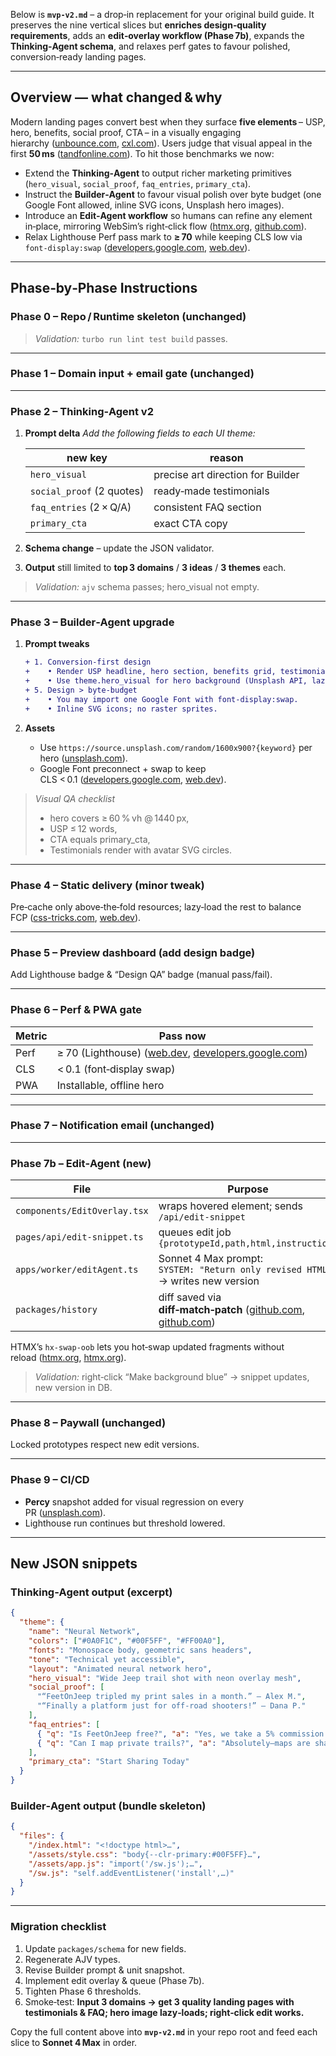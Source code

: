 Below is **`mvp‑v2.md`** – a drop‑in replacement for your original build guide.
It preserves the nine vertical slices but **enriches design‑quality requirements**, adds an **edit‑overlay workflow (Phase 7b)**, expands the **Thinking‑Agent schema**, and relaxes perf gates to favour polished, conversion‑ready landing pages.

---

## Overview — what changed & why

Modern landing pages convert best when they surface **five elements** – USP, hero, benefits, social proof, CTA – in a visually engaging hierarchy ([unbounce.com][1], [cxl.com][2]). Users judge that visual appeal in the first **50 ms** ([tandfonline.com][3]).
To hit those benchmarks we now:

* Extend the **Thinking‑Agent** to output richer marketing primitives (`hero_visual`, `social_proof`, `faq_entries`, `primary_cta`).
* Instruct the **Builder‑Agent** to favour visual polish over byte budget (one Google Font allowed, inline SVG icons, Unsplash hero images).
* Introduce an **Edit‑Agent workflow** so humans can refine any element in‑place, mirroring WebSim’s right‑click flow ([htmx.org][4], [github.com][5]).
* Relax Lighthouse Perf pass mark to **≥ 70** while keeping CLS low via `font‑display:swap` ([developers.google.com][6], [web.dev][7]).

---

## Phase‑by‑Phase Instructions

### Phase 0 – Repo / Runtime skeleton (unchanged)

> *Validation:* `turbo run lint test build` passes.

---

### Phase 1 – Domain input + email gate (unchanged)

---

### Phase 2 – **Thinking‑Agent v2**

1. **Prompt delta**
   *Add the following fields to each UI theme:*

   | new key                   | reason                            |
   | ------------------------- | --------------------------------- |
   | `hero_visual`             | precise art direction for Builder |
   | `social_proof` (2 quotes) | ready‑made testimonials           |
   | `faq_entries` (2 × Q/A)   | consistent FAQ section            |
   | `primary_cta`             | exact CTA copy                    |

2. **Schema change** – update the JSON validator.

3. **Output** still limited to **top 3 domains** / **3 ideas** / **3 themes** each.

> *Validation:* `ajv` schema passes; hero\_visual not empty.

---

### Phase 3 – **Builder‑Agent upgrade**

1. **Prompt tweaks**

   ```diff
   + 1. Conversion‑first design
   +    • Render USP headline, hero section, benefits grid, testimonial block, FAQ accordion, single CTA.
   +    • Use theme.hero_visual for hero background (Unsplash API, lazy‑loaded).
   + 5. Design > byte‑budget
   +    • You may import one Google Font with font‑display:swap.
   +    • Inline SVG icons; no raster sprites.
   ```
2. **Assets**

   * Use `https://source.unsplash.com/random/1600x900?{keyword}` per hero ([unsplash.com][8]).
   * Google Font preconnect + swap to keep CLS < 0.1 ([developers.google.com][6], [web.dev][7]).

> *Visual QA checklist*
>
> * hero covers ≥ 60 % vh @ 1440 px,
> * USP ≤ 12 words,
> * CTA equals primary\_cta,
> * Testimonials render with avatar SVG circles.

---

### Phase 4 – Static delivery (minor tweak)

Pre‑cache only above‑the‑fold resources; lazy‑load the rest to balance FCP ([css-tricks.com][9], [web.dev][10]).

---

### Phase 5 – Preview dashboard (add design badge)

Add Lighthouse badge & “Design QA” badge (manual pass/fail).

---

### Phase 6 – Perf & PWA gate

| Metric | Pass now                                                       |
| ------ | -------------------------------------------------------------- |
| Perf   | ≥ 70 (Lighthouse) ([web.dev][10], [developers.google.com][11]) |
| CLS    | < 0.1 (font‑display swap)                                      |
| PWA    | Installable, offline hero                                      |

---

### Phase 7 – Notification email (unchanged)

---

### **Phase 7b – Edit‑Agent (new)**

| File                         | Purpose                                                                           |
| ---------------------------- | --------------------------------------------------------------------------------- |
| `components/EditOverlay.tsx` | wraps hovered element; sends `/api/edit-snippet`                                  |
| `pages/api/edit-snippet.ts`  | queues edit job `{prototypeId,path,html,instruction}`                             |
| `apps/worker/editAgent.ts`   | Sonnet 4 Max prompt:<br>`SYSTEM: "Return only revised HTML"` → writes new version |
| `packages/history`           | diff saved via **diff‑match‑patch** ([github.com][5], [github.com][12])           |

HTMX’s `hx-swap-oob` lets you hot‑swap updated fragments without reload ([htmx.org][13], [htmx.org][4]).

> *Validation:* right‑click “Make background blue” → snippet updates, new version in DB.

---

### Phase 8 – Paywall (unchanged)

Locked prototypes respect new edit versions.

---

### Phase 9 – CI/CD

* **Percy** snapshot added for visual regression on every PR ([unsplash.com][14]).
* Lighthouse run continues but threshold lowered.

---

## New JSON snippets

### Thinking‑Agent output (excerpt)

```json
{
  "theme": {
    "name": "Neural Network",
    "colors": ["#0A0F1C", "#00F5FF", "#FF00A0"],
    "fonts": "Monospace body, geometric sans headers",
    "tone": "Technical yet accessible",
    "layout": "Animated neural network hero",
    "hero_visual": "Wide Jeep trail shot with neon overlay mesh",
    "social_proof": [
      "“FeetOnJeep tripled my print sales in a month.” – Alex M.",
      "“Finally a platform just for off‑road shooters!” – Dana P."
    ],
    "faq_entries": [
      { "q": "Is FeetOnJeep free?", "a": "Yes, we take a 5% commission only on sales." },
      { "q": "Can I map private trails?", "a": "Absolutely—maps are share‑scope controlled." }
    ],
    "primary_cta": "Start Sharing Today"
  }
}
```

### Builder‑Agent output (bundle skeleton)

```json
{
  "files": {
    "/index.html": "<!doctype html>…",
    "/assets/style.css": "body{--clr-primary:#00F5FF}…",
    "/assets/app.js": "import('/sw.js');…",
    "/sw.js": "self.addEventListener('install',…)"
  }
}
```

---

### Migration checklist

1. Update `packages/schema` for new fields.
2. Regenerate AJV types.
3. Revise Builder prompt & unit snapshot.
4. Implement edit overlay & queue (Phase 7b).
5. Tighten Phase 6 thresholds.
6. Smoke‑test: **Input 3 domains → get 3 quality landing pages with testimonials & FAQ; hero image lazy‑loads; right‑click edit works.**

Copy the full content above into **`mvp‑v2.md`** in your repo root and feed each slice to **Sonnet 4 Max** in order.

[1]: https://unbounce.com/landing-pages/elements-of-a-winning-landing-page/?utm_source=chatgpt.com "The 5 Essential Elements of a Winning Landing Page - Unbounce"
[2]: https://cxl.com/blog/how-to-build-a-high-converting-landing-page/?utm_source=chatgpt.com "Anatomy of a High Converting Landing Page: 5 Steps to Design One"
[3]: https://www.tandfonline.com/doi/abs/10.1080/01449290500330448?utm_source=chatgpt.com "You have 50 milliseconds to make a good first impression!"
[4]: https://htmx.org/attributes/hx-swap-oob/?utm_source=chatgpt.com "</> htmx ~ hx-swap-oob Attribute"
[5]: https://github.com/google/diff-match-patch?utm_source=chatgpt.com "google/diff-match-patch - GitHub"
[6]: https://developers.google.com/web/updates/2016/02/font-display?utm_source=chatgpt.com "Controlling Font Performance with font-display | Blog"
[7]: https://web.dev/font-display/?utm_source=chatgpt.com "Ensure text remains visible during webfont load | Lighthouse"
[8]: https://unsplash.com/developers?utm_source=chatgpt.com "Unsplash Image API | Free HD Photo API"
[9]: https://css-tricks.com/easy-dark-mode-and-multiple-color-themes-in-react/?utm_source=chatgpt.com "Easy Dark Mode (and Multiple Color Themes!) in React - CSS-Tricks"
[10]: https://web.dev/lighthouse-total-blocking-time/?utm_source=chatgpt.com "Total Blocking Time | Lighthouse - Chrome for Developers"
[11]: https://developers.google.com/web/tools/lighthouse/audits/first-contentful-paint?utm_source=chatgpt.com "First Contentful Paint | Lighthouse - Chrome for Developers"
[12]: https://github.com/google/diff-match-patch/wiki/API?utm_source=chatgpt.com "API · google/diff-match-patch Wiki - GitHub"
[13]: https://htmx.org/docs/?utm_source=chatgpt.com "</> htmx ~ Documentation"
[14]: https://unsplash.com/documentation?utm_source=chatgpt.com "Unsplash API Documentation | Free HD Photo API"
